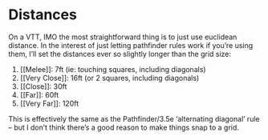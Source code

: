 # Distances
On a VTT, IMO the most straightforward thing is to just use euclidean distance. In the interest of just letting pathfinder rules work if you’re using them, I’ll set the distances ever so slightly longer than the grid size:

1. [[Melee]]: 7ft (ie: touching squares, including diagonals)
2. [[Very Close]]: 16ft (or 2 squares, including diagonals) 
3. [[Close]]: 30ft 
4. [[Far]]: 60ft 
5. [[Very Far]]: 120ft 

This is effectively the same as the Pathfinder/3.5e ‘alternating diagonal’ rule – but I don’t think there’s a good reason to make things snap to a grid.
